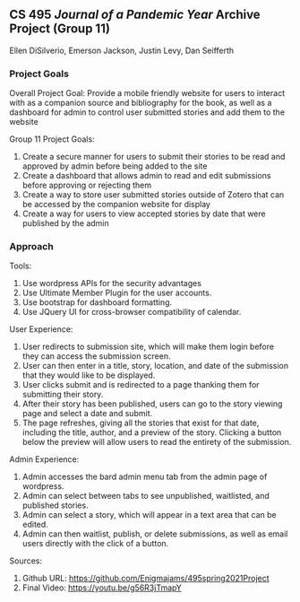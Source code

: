## CS 495 _Journal of a Pandemic Year_ Archive Project (Group 11)

Ellen DiSilverio, Emerson Jackson, Justin Levy, Dan Seifferth


### Project Goals

Overall Project Goal:
Provide a mobile friendly website for users to interact with as a companion source and bibliography for the book, as well as a dashboard for admin to control user submitted stories and add them to the website

Group 11 Project Goals:
 1. Create a secure manner for users to submit their stories to be read and approved by admin before being added to the site
 2. Create a dashboard that allows admin to read and edit submissions before approving or rejecting them
 3. Create a way to store user submitted stories outside of Zotero that can be accessed by the companion website for display
 4. Create a way for users to view accepted stories by date that were published by the admin
 
 
### Approach

Tools:
1. Use wordpress APIs for the security advantages
2. Use Ultimate Member Plugin for the user accounts.
3. Use bootstrap for dashboard formatting.
4. Use JQuery UI for cross-browser compatibility of calendar.

User Experience:
1. User redirects to submission site, which will make them login before they can access the submission screen.
2. User can then enter in a title, story, location, and date of the submission that they would like to be displayed.
3. User clicks submit and is redirected to a page thanking them for submitting their story.
4. After their story has been published, users can go to the story viewing page and select a date and submit.
5. The page refreshes, giving all the stories that exist for that date, including the title, author, and a preview of the story. Clicking a button below the preview will allow users to read the entirety of the submission.

Admin Experience:
1. Admin accesses the bard admin menu tab from the admin page of wordpress.
2. Admin can select between tabs to see unpublished, waitlisted, and published stories.
3. Admin can select a story, which will appear in a text area that can be edited.
4. Admin can then waitlist, publish, or delete submissions, as well as email users directly with the click of a button.

Sources:
1. Github URL: https://github.com/Enigmajams/495spring2021Project
2. Final Video: https://youtu.be/g56R3jTmapY
